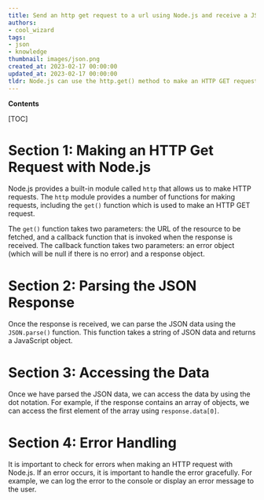 ```yaml
---
title: Send an http get request to a url using Node.js and receive a JSON response
authors:
- cool_wizard
tags:
- json
- knowledge
thumbnail: images/json.png
created_at: 2023-02-17 00:00:00
updated_at: 2023-02-17 00:00:00
tldr: Node.js can use the http.get() method to make an HTTP GET request to a URL and parse the response as JSON.
---
```


**Contents**

[TOC]

# Section 1: Making an HTTP Get Request with Node.js

Node.js provides a built-in module called `http` that allows us to make HTTP requests. The `http` module provides a number of functions for making requests, including the `get()` function which is used to make an HTTP GET request.

The `get()` function takes two parameters: the URL of the resource to be fetched, and a callback function that is invoked when the response is received. The callback function takes two parameters: an error object (which will be null if there is no error) and a response object.

# Section 2: Parsing the JSON Response

Once the response is received, we can parse the JSON data using the `JSON.parse()` function. This function takes a string of JSON data and returns a JavaScript object.

# Section 3: Accessing the Data

Once we have parsed the JSON data, we can access the data by using the dot notation. For example, if the response contains an array of objects, we can access the first element of the array using `response.data[0]`.

# Section 4: Error Handling

It is important to check for errors when making an HTTP request with Node.js. If an error occurs, it is important to handle the error gracefully. For example, we can log the error to the console or display an error message to the user.
